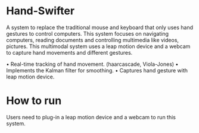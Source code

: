 # Hand-Swifter

A system to replace the traditional mouse and keyboard that only uses hand gestures to control computers. This system focuses on navigating computers, reading documents and controlling multimedia like videos, pictures. This multimodal system uses a leap motion device and a webcam to capture hand movements and different gestures.

• Real-time tracking of hand movement. (haarcascade, Viola-Jones)
• Implements the Kalman filter for smoothing.
• Captures hand gesture with leap motion device.

# How to run
Users need to plug-in a leap motion device and a webcam to run this system.
